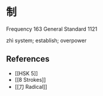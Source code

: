 # 制
Frequency 163
General Standard 1121

zhì
system; establish; overpower

## References
- [[HSK 5]]
- [[8 Strokes]]
- [[刀 Radical]]